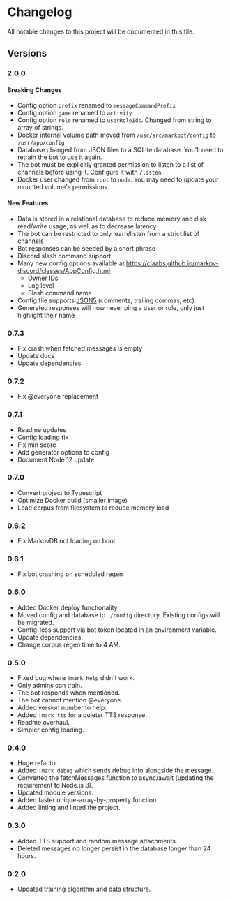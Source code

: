 # Changelog

All notable changes to this project will be documented in this file.

## Versions

### 2.0.0

#### Breaking Changes

* Config option `prefix` renamed to `messageCommandPrefix`
* Config option `game` renamed to `activity`
* Config option `role` renamed to `userRoleIds`. Changed from string to array of strings.
* Docker internal volume path moved from `/usr/src/markbot/config` to `/usr/app/config`
* Database changed from JSON files to a SQLite database. You'll need to retrain the bot to use it again.
* The bot must be explicitly granted permission to listen to a list of channels before using it. Configure it with `/listen`.
* Docker user changed from `root` to `node`. You may need to update your mounted volume's permissions.

#### New Features

* Data is stored in a relational database to reduce memory and disk read/write usage, as well as to decrease latency
* The bot can be restricted to only learn/listen from a strict list of channels
* Bot responses can be seeded by a short phrase
* Discord slash command support
* Many new config options available at <https://claabs.github.io/markov-discord/classes/AppConfig.html>
  * Owner IDs
  * Log level
  * Slash command name
* Config file supports [JSON5](https://json5.org/) (comments, trailing commas, etc)
* Generated responses will now never ping a user or role, only just highlight their name

### 0.7.3

* Fix crash when fetched messages is empty
* Update docs
* Update dependencies

### 0.7.2

* Fix @everyone replacement

### 0.7.1

* Readme updates
* Config loading fix
* Fix min score
* Add generator options to config
* Document Node 12 update

### 0.7.0

* Convert project to Typescript
* Optimize Docker build (smaller image)
* Load corpus from filesystem to reduce memory load

### 0.6.2

* Fix MarkovDB not loading on boot

### 0.6.1

* Fix bot crashing on scheduled regen

### 0.6.0

* Added Docker deploy functionality.
* Moved config and database to `./config` directory. Existing configs will be migrated.
* Config-less support via bot token located in an environment variable.
* Update dependencies.
* Change corpus regen time to 4 AM.

### 0.5.0

* Fixed bug where `!mark help` didn't work.
* Only admins can train.
* The bot responds when mentioned.
* The bot cannot mention @everyone.
* Added version number to help.
* Added `!mark tts` for a quieter TTS response.
* Readme overhaul.
* Simpler config loading.

### 0.4.0

* Huge refactor.
* Added `!mark debug` which sends debug info alongside the message.
* Converted the fetchMessages function to async/await (updating the requirement to Node.js 8).
* Updated module versions.
* Added faster unique-array-by-property function
* Added linting and linted the project.

### 0.3.0

* Added TTS support and random message attachments.
* Deleted messages no longer persist in the database longer than 24 hours.

### 0.2.0

* Updated training algorithm and data structure.
